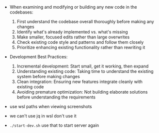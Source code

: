 - When examining and modifying or building any new code in the codebases:

  1. First understand the codebase overall thoroughly before making any changes
  2. Identify what's already implemented vs. what's missing
  3. Make smaller, focused edits rather than large overwrites
  4. Check existing code style and patterns and follow them closely
  5. Prioritize enhancing existing functionality rather than rewriting it

- Development Best Practices:
  1. Incremental development: Start small, get it working, then expand
  2. Understanding existing code: Taking time to understand the existing system before making changes
  3. Clean integration: Ensuring new features integrate cleanly with existing code
  4. Avoiding premature optimization: Not building elaborate solutions before understanding the requirements

- use wsl paths when viewing screenshots
- we can't use jq in wsl don't use it 
- `./start-dev.sh` use that to start server again